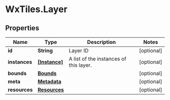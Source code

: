 # WxTiles.Layer

## Properties
Name | Type | Description | Notes
------------ | ------------- | ------------- | -------------
**id** | **String** | Layer ID | [optional] 
**instances** | [**[Instance]**](Instance.md) | A list of the instances of this layer. | [optional] 
**bounds** | [**Bounds**](Bounds.md) |  | [optional] 
**meta** | [**Metadata**](Metadata.md) |  | [optional] 
**resources** | [**Resources**](Resources.md) |  | [optional] 


